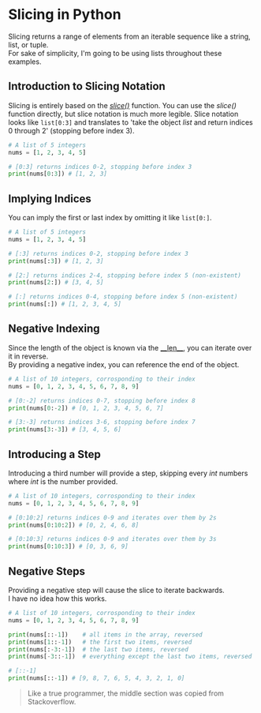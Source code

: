 # Slicing in Python
Slicing returns a range of elements from an iterable sequence like a string, list, or tuple. <br />
For sake of simplicity, I'm going to be using lists throughout these examples.

## Introduction to Slicing Notation
Slicing is entirely based on the [_slice()_](https://www.w3schools.com/python/ref_func_slice.asp) function.
You can use the _slice()_ function directly, but slice notation is much more legible. Slice notation looks like
`list[0:3]` and translates to 'take the object _list_ and return indices 0 through 2' (stopping before index 3).

```Python
# A list of 5 integers
nums = [1, 2, 3, 4, 5]

# [0:3] returns indices 0-2, stopping before index 3
print(nums[0:3]) # [1, 2, 3]
```

## Implying Indices
You can imply the first or last index by omitting it like `list[0:]`.

```Python
# A list of 5 integers
nums = [1, 2, 3, 4, 5]

# [:3] returns indices 0-2, stopping before index 3
print(nums[:3]) # [1, 2, 3]

# [2:] returns indices 2-4, stopping before index 5 (non-existent)
print(nums[2:]) # [3, 4, 5]

# [:] returns indices 0-4, stopping before index 5 (non-existent)
print(nums[:]) # [1, 2, 3, 4, 5]
```

## Negative Indexing
Since the length of the object is known via the [\_\_len\_\_](https://stackoverflow.com/questions/49929998/what-is-magic-about-len/49930062), you can iterate over it in 
reverse. <br /> 
By providing a negative index, you can reference the end of the object. 

```Python
# A list of 10 integers, corrosponding to their index
nums = [0, 1, 2, 3, 4, 5, 6, 7, 8, 9]

# [0:-2] returns indices 0-7, stopping before index 8
print(nums[0:-2]) # [0, 1, 2, 3, 4, 5, 6, 7]

# [3:-3] returns indices 3-6, stopping before index 7
print(nums[3:-3]) # [3, 4, 5, 6]
```

## Introducing a Step
Introducing a third number will provide a step, skipping every _int_ numbers where _int_ is the number provided. <br />

```Python
# A list of 10 integers, corrosponding to their index
nums = [0, 1, 2, 3, 4, 5, 6, 7, 8, 9]

# [0:10:2] returns indices 0-9 and iterates over them by 2s
print(nums[0:10:2]) # [0, 2, 4, 6, 8]

# [0:10:3] returns indices 0-9 and iterates over them by 3s
print(nums[0:10:3]) # [0, 3, 6, 9]
```

## Negative Steps
Providing a negative step will cause the slice to iterate backwards. <br />
I have no idea how this works.

```Python
# A list of 10 integers, corrosponding to their index
nums = [0, 1, 2, 3, 4, 5, 6, 7, 8, 9]

print(nums[::-1])    # all items in the array, reversed
print(nums[1::-1])   # the first two items, reversed
print(nums[:-3:-1])  # the last two items, reversed
print(nums[-3::-1])  # everything except the last two items, reversed

# [::-1]
print(nums[::-1]) # [9, 8, 7, 6, 5, 4, 3, 2, 1, 0]
```
> Like a true programmer, the middle section was copied from Stackoverflow.
